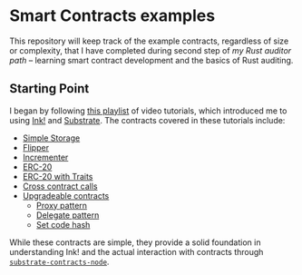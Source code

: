 # Smart Contracts examples

This repository will keep track of the example contracts, regardless of size or complexity, that I have completed during second step of _my Rust auditor path_ – learning smart contract development and the basics of Rust auditing.

## Starting Point

I began by following [this playlist](https://www.youtube.com/playlist?list=PL7mnz6eNKsYlLiLfhDKtVjdSb59cBZPVL) of video tutorials, which introduced me to using [Ink!](https://use.ink/) and [Substrate](https://docs.substrate.io/tutorials/smart-contracts). The contracts covered in these tutorials include:

- [Simple Storage](simple-storage)
- [Flipper](flipper)
- [Incrementer](incrementer)
- [ERC-20](erc-20)
- [ERC-20 with Traits](trait-erc-20)
- [Cross contract calls](cross-contract-calls)
- [Upgradeable contracts](upgradeable-contracts)
  - [Proxy pattern](upgradeable-contracts/proxy)
  - [Delegate pattern](upgradeable-contracts/delegate)
  - [Set code hash](upgradeable-contracts/set-code-hash)

While these contracts are simple, they provide a solid foundation in understanding Ink! and the actual interaction with contracts through [`substrate-contracts-node`](https://github.com/paritytech/substrate-contracts-node).
